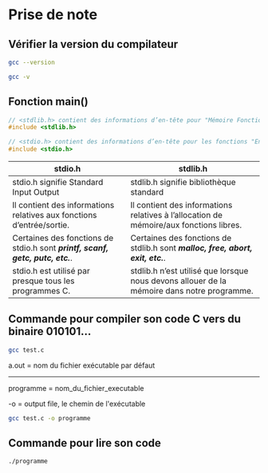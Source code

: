 # Prise de note

## Vérifier la version du compilateur

```zsh
gcc --version

gcc -v
```

## Fonction main()

```c
// <stdlib.h> contient des informations d’en-tête pour "Mémoire Fonctions", "Allocation/Libération".
#include <stdlib.h>

// <stdio.h> contient des informations d’en-tête pour les fonctions "Entrée/Sortie" liées au fichier.
#include <stdio.h>
```

| **stdio.h**                                                                    | **stdlib.h**                                                                               |
| ------------------------------------------------------------------------------ | ------------------------------------------------------------------------------------------ |
| stdio.h signifie Standard Input Output                                         | stdlib.h signifie bibliothèque standard                                                    |
| Il contient des informations relatives aux fonctions d’entrée/sortie.          | Il contient des informations relatives à l’allocation de mémoire/aux fonctions libres.     |
| Certaines des fonctions de stdio.h sont **_printf, scanf, getc, putc, etc._**. | Certaines des fonctions de stdlib.h sont **_malloc, free, abort, exit, etc._**.            |
| stdio.h est utilisé par presque tous les programmes C.                         | stdlib.h n’est utilisé que lorsque nous devons allouer de la mémoire dans notre programme. |

## Commande pour compiler son code C vers du binaire 010101…

```zsh
gcc test.c
```

a.out = nom du fichier exécutable par défaut

---

programme = nom_du_fichier_executable

-o = output file, le chemin de l'exécutable

```zsh
gcc test.c -o programme
```

## Commande pour lire son code

```zsh
./programme
```
